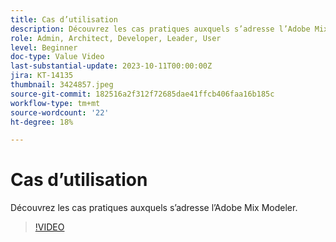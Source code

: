 ```yaml
---
title: Cas d’utilisation
description: Découvrez les cas pratiques auxquels s’adresse l’Adobe Mix Modeler.
role: Admin, Architect, Developer, Leader, User
level: Beginner
doc-type: Value Video
last-substantial-update: 2023-10-11T00:00:00Z
jira: KT-14135
thumbnail: 3424857.jpeg
source-git-commit: 182516a2f312f72685dae41ffcb406faa16b185c
workflow-type: tm+mt
source-wordcount: '22'
ht-degree: 18%

---
```



# Cas d’utilisation

Découvrez les cas pratiques auxquels s’adresse l’Adobe Mix Modeler.

>[!VIDEO](https://video.tv.adobe.com/v/3424857?learn=on)
